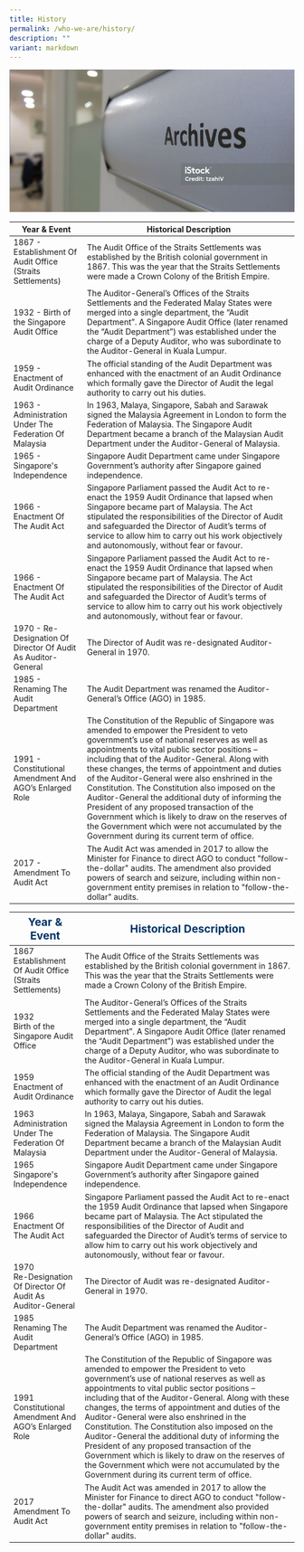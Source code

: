 ```yaml
---
title: History
permalink: /who-we-are/history/
description: ""
variant: markdown
---
```

![](/images/banner_history.png)

| Year &amp; Event | Historical Description | 
| -------- | -------- | 
| 1867 - Establishment Of Audit Office (Straits Settlements)  | The Audit Office of the Straits Settlements was established by the British colonial government in 1867. This was the year that the Straits Settlements were made a Crown Colony of the British Empire.  | 
|  1932 - Birth of the Singapore Audit Office  | The Auditor-General’s Offices of the Straits Settlements and the Federated Malay States were merged into a single department, the “Audit Department”. A Singapore Audit Office (later renamed the “Audit Department”) was established under the charge of a Deputy Auditor, who was subordinate to the Auditor-General in Kuala Lumpur.|
| 1959 - Enactment of Audit Ordinance  | The official standing of the Audit Department was enhanced with the enactment of an Audit Ordinance which formally gave the Director of Audit the legal authority to carry out his duties. |
| 1963 - Administration Under The Federation Of Malaysia  | In 1963, Malaya, Singapore, Sabah and Sarawak signed the Malaysia Agreement in London to form the Federation of Malaysia. The Singapore Audit Department became a branch of the Malaysian Audit Department under the Auditor-General of Malaysia. |
| 1965 - Singapore's Independence  | Singapore Audit Department came under Singapore Government’s authority after Singapore gained independence. |
| 1966 - Enactment Of The Audit Act  | Singapore Parliament passed the Audit Act to re-enact the 1959 Audit Ordinance that lapsed when Singapore became part of Malaysia. The Act stipulated the responsibilities of the Director of Audit and safeguarded the Director of Audit’s terms of service to allow him to carry out his work objectively and autonomously, without fear or favour. |
| 1966 - Enactment Of The Audit Act  | Singapore Parliament passed the Audit Act to re-enact the 1959 Audit Ordinance that lapsed when Singapore became part of Malaysia. The Act stipulated the responsibilities of the Director of Audit and safeguarded the Director of Audit’s terms of service to allow him to carry out his work objectively and autonomously, without fear or favour. |
| 1970 - Re-Designation Of Director Of Audit As Auditor-General  | The Director of Audit was re-designated Auditor-General in 1970. |
| 1985 - Renaming The Audit Department  | The Audit Department was renamed the Auditor-General’s Office (AGO) in 1985. |
| 1991 - Constitutional Amendment And AGO’s Enlarged Role  | The Constitution of the Republic of Singapore was amended to empower the President to veto government’s use of national reserves as well as appointments to vital public sector positions – including that of the Auditor-General. Along with these changes, the terms of appointment and duties of the Auditor-General were also enshrined in the Constitution. The Constitution also imposed on the Auditor-General the additional duty of informing the President of any proposed transaction of the Government which is likely to draw on the reserves of the Government which were not accumulated by the Government during its current term of office. |
| 2017 - Amendment To Audit Act  | The Audit Act was amended in 2017 to allow the Minister for Finance to direct AGO to conduct "follow-the-dollar" audits. The amendment also provided powers of search and seizure, including within non-government entity premises in relation to "follow-the-dollar" audits. |

<table>
  <thead>
    <tr>
      <th style="font-weight: bold; color: #036; font-size: 1.2rem;">Year &amp; Event</th>
      <th style="font-weight: bold; color: #036; font-size: 1.2rem;">Historical Description</th>
    </tr>
  </thead>
  <tbody>
    <tr>
      <td>1867<br>Establishment Of Audit Office (Straits Settlements)</td>
      <td>The Audit Office of the Straits Settlements was established by the British colonial government in 1867. This was the year that the Straits Settlements were made a Crown Colony of the British Empire.</td>
    </tr>
    <tr>
      <td>1932<br>Birth of the Singapore Audit Office</td>
      <td>The Auditor-General’s Offices of the Straits Settlements and the Federated Malay States were merged into a single department, the “Audit Department”. A Singapore Audit Office (later renamed the “Audit Department”) was established under the charge of a Deputy Auditor, who was subordinate to the Auditor-General in Kuala Lumpur.</td>
    </tr>
    <tr>
      <td>1959<br>Enactment of Audit Ordinance</td>
      <td>The official standing of the Audit Department was enhanced with the enactment of an Audit Ordinance which formally gave the Director of Audit the legal authority to carry out his duties.</td>
    </tr>
    <tr>
      <td>1963<br>Administration Under The Federation Of Malaysia</td>
      <td>In 1963, Malaya, Singapore, Sabah and Sarawak signed the Malaysia Agreement in London to form the Federation of Malaysia. The Singapore Audit Department became a branch of the Malaysian Audit Department under the Auditor-General of Malaysia.</td>
    </tr>
    <tr>
      <td>1965<br>Singapore's Independence</td>
      <td>Singapore Audit Department came under Singapore Government’s authority after Singapore gained independence.</td>
    </tr>
    <tr>
      <td>1966<br>Enactment Of The Audit Act</td>
      <td>Singapore Parliament passed the Audit Act to re-enact the 1959 Audit Ordinance that lapsed when Singapore became part of Malaysia. The Act stipulated the responsibilities of the Director of Audit and safeguarded the Director of Audit’s terms of service to allow him to carry out his work objectively and autonomously, without fear or favour.</td>
    </tr>
    <tr>
      <td>1970<br>Re-Designation Of Director Of Audit As Auditor-General</td>
      <td>The Director of Audit was re-designated Auditor-General in 1970.</td>
    </tr>
    <tr>
      <td>1985<br>Renaming The Audit Department</td>
      <td>The Audit Department was renamed the Auditor-General’s Office (AGO) in 1985.</td>
    </tr>
    <tr>
      <td>1991<br>Constitutional Amendment And AGO’s Enlarged Role</td>
      <td>The Constitution of the Republic of Singapore was amended to empower the President to veto government’s use of national reserves as well as appointments to vital public sector positions – including that of the Auditor-General. Along with these changes, the terms of appointment and duties of the Auditor-General were also enshrined in the Constitution. The Constitution also imposed on the Auditor-General the additional duty of informing the President of any proposed transaction of the Government which is likely to draw on the reserves of the Government which were not accumulated by the Government during its current term of office.</td>
    </tr>
    <tr>
      <td>2017<br>Amendment To Audit Act</td>
      <td>The Audit Act was amended in 2017 to allow the Minister for Finance to direct AGO to conduct "follow-the-dollar" audits. The amendment also provided powers of search and seizure, including within non-government entity premises in relation to "follow-the-dollar" audits.</td>
    </tr>
  </tbody>
</table>
